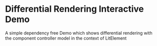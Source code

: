 # Differential Rendering Interactive Demo 
 A simple dependency free Demo which shows differential rendering with the component controller model in the context of LitElement
